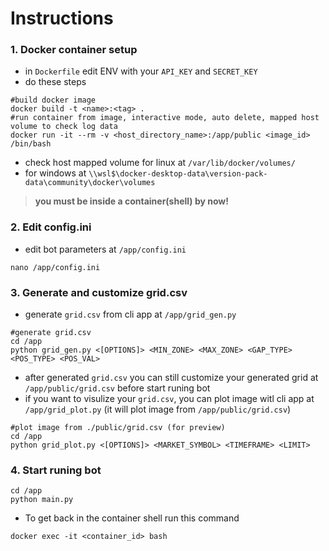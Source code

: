 # Instructions

### 1. Docker container setup

-   in `Dockerfile` edit ENV with your `API_KEY` and `SECRET_KEY`
-   do these steps

```shell
#build docker image
docker build -t <name>:<tag> .
#run container from image, interactive mode, auto delete, mapped host volume to check log data
docker run -it --rm -v <host_directory_name>:/app/public <image_id> /bin/bash
```
- check host mapped volume for linux at `/var/lib/docker/volumes/`
- for windows at `\\wsl$\docker-desktop-data\version-pack-data\community\docker\volumes `

> **you must be inside a container(shell) by now!**

### 2. Edit config.ini

-   edit bot parameters at `/app/config.ini`

```shell
nano /app/config.ini
```

### 3. Generate and customize grid.csv

-   generate `grid.csv` from cli app at `/app/grid_gen.py`

```shell
#generate grid.csv
cd /app
python grid_gen.py <[OPTIONS]> <MIN_ZONE> <MAX_ZONE> <GAP_TYPE> <POS_TYPE> <POS_VAL>
```

-   after generated `grid.csv` you can still customize your generated grid at `/app/public/grid.csv` before start runing bot
-   if you want to visulize your `grid.csv`, you can plot image witl cli app at `/app/grid_plot.py` (it will plot image from `/app/public/grid.csv`)

```shell
#plot image from ./public/grid.csv (for preview)
cd /app
python grid_plot.py <[OPTIONS]> <MARKET_SYMBOL> <TIMEFRAME> <LIMIT>
```

### 4. Start runing bot

```shell
cd /app
python main.py
```

- To get back in the container shell run this command
```shell
docker exec -it <container_id> bash
```